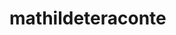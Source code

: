 ﻿<!DOCTYPE html>
<html lang="fr">
<head>
    <meta charset="UTF-8">
    <meta http-equiv="X-UA-Compatible" content="IE=edge">
    <meta name="viewport" content="width=device-width, initial-scale=1.0">
    <script async src="https://pagead2.googlesyndication.com/pagead/js/adsbygoogle.js?client=ca-pub-9634471842051797" crossorigin="anonymous"></script>
    <meta name="google-site-verification" content="zsqdeIbZjGkzGVs59jZ1swAoA_Y_zoui_tn1yRpf-kk">
    <meta name="google-adsense-account" content="ca-pub-9634471842051797">
    <title>Document</title>
</head>
<body>
    <h1>mathildeteraconte</h1>
</body>
</html>
